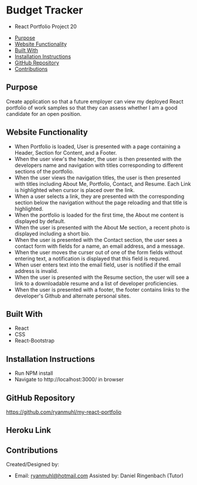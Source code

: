 # Budget Tracker
* React Portfolio Project 20

- [Purpose](#purpose)
- [Website Functionality](#website-functionality)
- [Built With](#built-with)
- [Installation Instructions](#installation-instructions)
- [GitHub Repository](#github-repository)
- [Contributions](#contributions)


## Purpose
Create application so that a future employer can view my deployed React portfolio of work samples  so that they can assess whether I am a good candidate for an open position.

## Website Functionality
* When Portfolio is loaded,  User is presented with a page containing a Header, Section for Content, and a Footer.
* When the user view's the header,  the user is then presented with the developers name and navigation with titles corresponding to different sections of the portfolio.
* When the user views the navigation titles,  the user is then presented with titles including About Me, Portfolio, Contact, and Resume.  Each Link is highlighted when cursor is placed    over the link.
* When a user selects a link,  they are presented with the corresponding section below the navigation without the page reloading and that title is highlighted.
* When the portfolio is loaded for the first time,  the About me content is displayed by default. 
* When the user is presented with the About Me section,  a recent photo is displayed including a short bio. 
* When the user is presented with the Contact section, the user sees a contact form with fields for a name, an email address, and a message.
* When the user moves the curser out of one of the form fields without entering text,  a notification is displayed that this field is requred.
* When user enters text into the email field,  user is notified if the email address is invalid. 
* When the user is presented with the Resume section,  the user will see a link to a downloadable resume and a list of developer proficiencies.
* When the user is presented with a footer,  the footer contains links to the developer's Github and alternate personal sites.

## Built With
* React
* CSS
* React-Bootstrap

## Installation Instructions
* Run NPM install
* Navigate to http://localhost:3000/ in browser

## GitHub Repository
https://github.com/ryanmuhl/my-react-portfolio

## Heroku Link


## Contributions
Created/Designed by:
* Email: ryanmuhl@hotmail.com
Assisted by: Daniel Ringenbach (Tutor)
